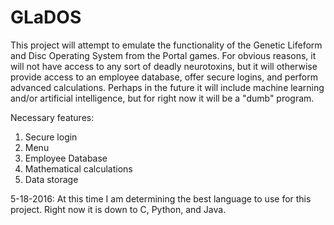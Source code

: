 # GLaDOS

This project will attempt to emulate the functionality of the Genetic Lifeform and Disc Operating System from the Portal games. For obvious reasons, it will not have access to any sort of deadly neurotoxins, but it will otherwise provide access to an employee database, offer secure logins, and perform advanced calculations. Perhaps in the future it will include machine learning and/or artificial intelligence, but for right now it will be a "dumb" program.

Necessary features:
1. Secure login
2. Menu
3. Employee Database
4. Mathematical calculations
5. Data storage

5-18-2016: At this time I am determining the best language to use for this project. Right now it is down to C, Python, and Java.

